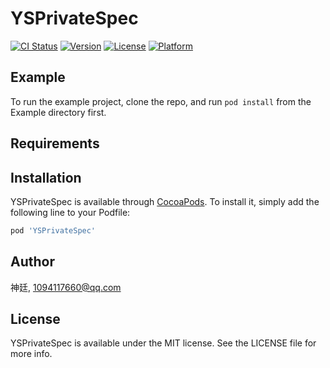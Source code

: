 # YSPrivateSpec

[![CI Status](https://img.shields.io/travis/神廷/YSPrivateSpec.svg?style=flat)](https://travis-ci.org/神廷/YSPrivateSpec)
[![Version](https://img.shields.io/cocoapods/v/YSPrivateSpec.svg?style=flat)](https://cocoapods.org/pods/YSPrivateSpec)
[![License](https://img.shields.io/cocoapods/l/YSPrivateSpec.svg?style=flat)](https://cocoapods.org/pods/YSPrivateSpec)
[![Platform](https://img.shields.io/cocoapods/p/YSPrivateSpec.svg?style=flat)](https://cocoapods.org/pods/YSPrivateSpec)

## Example

To run the example project, clone the repo, and run `pod install` from the Example directory first.

## Requirements

## Installation

YSPrivateSpec is available through [CocoaPods](https://cocoapods.org). To install
it, simply add the following line to your Podfile:

```ruby
pod 'YSPrivateSpec'
```

## Author

神廷, 1094117660@qq.com

## License

YSPrivateSpec is available under the MIT license. See the LICENSE file for more info.
